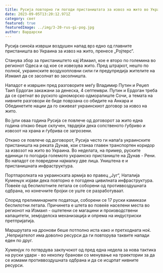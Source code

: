 ```yaml
---
title: Русија повторно ги погоди пристаништата за извоз на жито во Украина
date: 2023-09-05T13:20:12.971Z
category: свет
featured: true
featuredImage: ../img/3-20-rus-gi-pog.jpg
author: Вардарски
---
```

Русија синоќа изврши воздушен напад врз едно од главните пристаништа во Украина за извоз на жито, пренесе „Ројтерс“.

Станува збор за пристаништето кај Измаил, кое е второ по големина во регионот Одеса и од кое се извезува жито. Пред штрајкот, нешто по полноќ, украинските воздухопловни сили ги предупредија жителите на Измаил да се засолнат во засолништа.

Нападот е извршен пред разговорите меѓу Владимир Путин и Реџеп Таип Ердоган закажани за денеска, 4 септември. Путин и Ердоган треба да се сретнат во руското црноморско одморалиште Сочи, а темата на нивните разговори ќе биде поврзана со обидите на Анкара и Обединетите нации да го оживеат украинскиот договор за извоз на жито.

Во јули оваа година Русија се повлече од договорот за жито една година откако беше склучен, тврдејќи дека сопственото ѓубриво и извозот на храна и ѓубрива се загрозени.

Откако се повлече од договорот, Русија често ги напаѓа украинските пристаништа на реката Дунав, кои станаа главен транспортен коридор за извозот на жито во Украина. Во неделата, на пример, руските единици го погодија големото украинско пристаниште на Дунав - Рени. Во нападот се повредени најмалку две лица. Уништена е и пристанишната инфраструктура.

Портпаролката на украинската армија во правец „Југ“, Наталија Кумењук изјави дека повторно е погодена цивилната инфраструктура. Повеќе од беспилотните летала се соборени од противвоздушната одбрана, но конечните бројки се уште се разработуваат.

Според прелиминарните податоци, соборени се 17 руски камикази беспилотни летала. Причинета е штета во повеќе населени места во регионот на Измаил - оштетени се магацини и производствени капацитети, земјоделска механизација и опрема на индустриски претпријатија.

Маршрутата на дронови беше потполно иста како и претходната ноќ. „Непријателот има доволно ресурси да ги повторува таквите напади еден по друг.

Хуменјук го потврдува заклучокот од пред една недела за нова тактика на руски удари - во неколку бранови со менување на траектории за да се измами противвоздушната одбрана и да се исцрпат нивните ресурси.